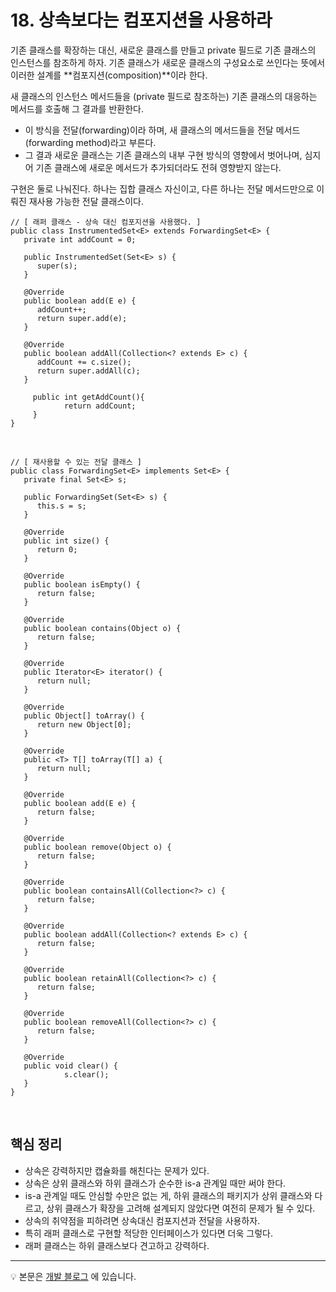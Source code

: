 # 18. 상속보다는 컴포지션을 사용하라
기존 클래스를 확장하는 대신, 새로운 클래스를 만들고 private 필드로 기존 클래스의 인스턴스를 참조하게 하자. 기존 클래스가 새로운 클래스의 구성요소로 쓰인다는 뜻에서 이러한 설계를 **컴포지션(composition)**이라 한다.

새 클래스의 인스턴스 메서드들을 (private 필드로 참조하는) 기존 클래스의 대응하는 메서드를 호출해 그 결과를 반환한다.
- 이 방식을 전달(forwarding)이라 하며, 새 클래스의 메서드들을 전달 메서드(forwarding method)라고 부른다.
- 그 결과 새로운 클래스는 기존 클래스의 내부 구현 방식의 영향에서 벗어나며, 심지어 기존 클래스에 새로운 메서드가 추가되더라도 전혀 영향받지 않는다.

구현은 둘로 나눠진다. 하나는 집합 클래스 자신이고, 다른 하나는 전달 메서드만으로 이뤄진 재사용 가능한 전달 클래스이다.
 
~~~
// [ 래퍼 클래스 - 상속 대신 컴포지션을 사용했다. ]
public class InstrumentedSet<E> extends ForwardingSet<E> {
   private int addCount = 0;

   public InstrumentedSet(Set<E> s) {
      super(s);
   }

   @Override
   public boolean add(E e) {
      addCount++;
      return super.add(e);
   }

   @Override
   public boolean addAll(Collection<? extends E> c) {
      addCount += c.size();
      return super.addAll(c);
   }

	 public int getAddCount(){
			return addCount;
	 }
}
~~~

<br>

 
~~~
// [ 재사용할 수 있는 전달 클래스 ]
public class ForwardingSet<E> implements Set<E> {
   private final Set<E> s;

   public ForwardingSet(Set<E> s) {
      this.s = s;
   }

   @Override
   public int size() {
      return 0;
   }

   @Override
   public boolean isEmpty() {
      return false;
   }

   @Override
   public boolean contains(Object o) {
      return false;
   }

   @Override
   public Iterator<E> iterator() {
      return null;
   }

   @Override
   public Object[] toArray() {
      return new Object[0];
   }

   @Override
   public <T> T[] toArray(T[] a) {
      return null;
   }

   @Override
   public boolean add(E e) {
      return false;
   }

   @Override
   public boolean remove(Object o) {
      return false;
   }

   @Override
   public boolean containsAll(Collection<?> c) {
      return false;
   }

   @Override
   public boolean addAll(Collection<? extends E> c) {
      return false;
   }

   @Override
   public boolean retainAll(Collection<?> c) {
      return false;
   }

   @Override
   public boolean removeAll(Collection<?> c) {
      return false;
   }

   @Override
   public void clear() {
			s.clear();
   }
}
~~~

<br>

## 핵심 정리
- 상속은 강력하지만 캡슐화를 해친다는 문제가 있다.
- 상속은 상위 클래스와 하위 클래스가 순수한 is-a 관계일 때만 써야 한다.
- is-a 관계일 때도 안심할 수만은 없는 게, 하위 클래스의 패키지가 상위 클래스와 다르고, 상위 클래스가 확장을 고려해 설계되지 않았다면 여전히 문제가 될 수 있다.
- 상속의 취약점을 피하려면 상속대신 컴포지션과 전달을 사용하자.
- 특히 래퍼 클래스로 구현할 적당한 인터페이스가 있다면 더욱 그렇다.
- 래퍼 클래스는 하위 클래스보다 견고하고 강력하다.

--- 



💡 본문은 [개발 블로그](https://loosie.tistory.com/648) 에 있습니다.
